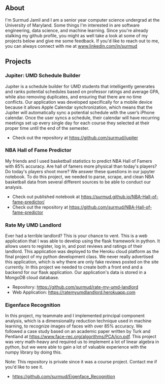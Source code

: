 ## About 
I'm Surmud Jamil and I am a senior year computer science undergrad at the University of Maryland. Some things I'm interested in are software engineering, data science, and machine learning. Since you're already stalking my github profile, you might as well take a look at some of my projects below and give me some feedback. If you'd like to reach out to me, you can always connect with me at www.linkedin.com/in/surmud


## Projects

### Jupiter: UMD Schedule Builder

Jupiter is a schedule builder for UMD students that intelligently generates and ranks potential schedules based on professor ratings and average GPA, while also removing duplicates, and ensuring that there are no time conflicts. Our application was developed specifically for a mobile device because it allows Apple Calendar synchronization, which means that the Jupiter will automatically sync a potential schedule with the user’s iPhone calendar. Once the user syncs a schedule, their calendar will have recurring meetings set up every single day for each course they selected at their proper time until the end of the semester.
- Check out the repository at https://github.com/surmud/jupiter

### NBA Hall of Fame Predictor
My friends and I used basketball statistics to predict NBA Hall of Famers with 85% accuracy. Are hall of famers more physical than today's players? Do today's players shoot more? We answer these questions in our jupyter notebook. To do this project, we needed to parse, scrape, and clean NBA basketball data from several different sources to be able to conduct our analysis. 
- Check out published notebook at https://surmud.github.io/NBA-Hall-of-fame-predictor/ 
- Check out the repository at https://github.com/surmud/NBA-Hall-of-fame-predictor


### Rate My UMD Landlord
Ever had a terrible landlord? This is your chance to vent. This is a web application that I was able to develop using the flask framework in python. It allows users to register, log in, and post reviews and ratings of their landlord. This application was deployed to the Heroku cloud platform as the final project of my python development class. We never really advertised this application, which is why there are only fake reviews posted on the site currently. In this project we needed to create both a front end and a backend for our flask application. Our application's data is stored in a MongoDB cloud database.

- Repository: https://github.com/surmud/rate-my-umd-landlord
- Web Application: https://ratemyumdlandlord.herokuapp.com


### Eigenface Recognition
In this project, my teammate and I implemented principal component analysis, which is a dimensionality reduction technique used in machine learning, to recognize images of faces with over 85% accuracy. We followed a case study based on an academic paper written by Turk and Pentland at https://www.face-rec.org/algorithms/PCA/jcn.pdf. This project was very math-heavy and required us to implement a lot of linear algebra in python, but we were able to gain a lot of valuable experience with the numpy library by doing this.

Note: This repository is private since it was a course project. Contact me if you'd like to see it. 
- https://github.com/surmud/Eigenface_Recognition




<!---
surmud/surmud is a ✨ special ✨ repository because its `README.md` (this file) appears on your GitHub profile.
You can click the Preview link to take a look at your changes.
--->
